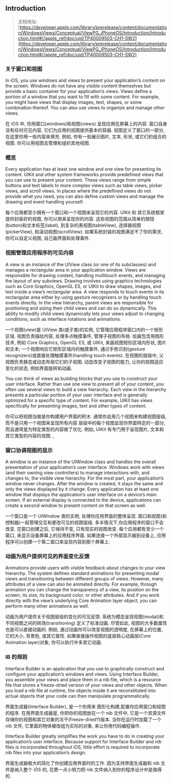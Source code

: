 ## Introduction

>文档地址: 
[https://developer.apple.com/library/prerelease/content/documentation/WindowsViews/Conceptual/ViewPG_iPhoneOS/Introduction/Introduction.html#//apple_ref/doc/uid/TP40009503-CH1-SW2](https://developer.apple.com/library/prerelease/content/documentation/WindowsViews/Conceptual/ViewPG_iPhoneOS/Introduction/Introduction.html#//apple_ref/doc/uid/TP40009503-CH1-SW2)

### **关于窗口和视图**

In iOS, you use windows and views to present your application’s content on the screen. Windows do not have any visible content themselves but provide a basic container for your application’s views. Views define a portion of a window that you want to fill with some content. For example, you might have views that display images, text, shapes, or some combination thereof. You can also use views to organize and manage other views.

  在 iOS 中, 你用窗口(windows)和视图(views) 呈现应用在屏幕上的内容. 窗口自身没有任何可见内容, 它们为应用的视图提供基本的容器. 视图定义了窗口的一部分, 在这里你用一些内容来填充. 例如, 你有一些展示图片, 文本, 形状, 或它们的组合的视图. 你可以用视图去管理和组织其他视图. 

### 概览

Every application has at least one window and one view for presenting its content. UIKit and other system frameworks provide predefined views that you can use to present your content. These views range from simple buttons and text labels to more complex views such as table views, picker views, and scroll views. In places where the predefined views do not provide what you need, you can also define custom views and manage the drawing and event handling yourself.

每个应用都至少拥有一个窗口和一个视图来呈现它的内容. 
UIKit 和 其它系统框架提供封装好的视图, 你可以用来呈现你的内容. 
这些视图的范围从简单的按钮(button)和文本标签(label), 到复杂的表视图(tableView), 选择器视图(pickerView), 和滚动视图(scrollView). 
如果系统封装的视图满足不了你的需求, 你可以自定义视图, 自己画界面和处理事件. 

### 视图管理应用程序的可见内容

A view is an instance of the UIView class (or one of its subclasses) and manages a rectangular area in your application window. Views are responsible for drawing content, handling multitouch events, and managing the layout of any subviews. Drawing involves using graphics technologies such as Core Graphics, OpenGL ES, or UIKit to draw shapes, images, and text inside a view’s rectangular area. A view responds to touch events in its rectangular area either by using gesture recognizers or by handling touch events directly. In the view hierarchy, parent views are responsible for positioning and sizing their child views and can do so dynamically. This ability to modify child views dynamically lets your views adjust to changing conditions, such as interface rotations and animations.

一个视图(view)是 UIView 类(或子类)的实例, 它管理应用程序窗口内的一个矩形区域. 
视图负责描绘内容, 处理多点触摸事件, 管理子视图的布局. 
绘画包含用图形技术, 例如 Core Graphics,  OpenGL ES,  或 UIKit, 来画视图矩形区域内形状, 图片和文本;
一个视图响应它矩形区域内的触摸事件,  通过手势识别(gesture recognizers)或直接处理触摸事件(handling touch events). 
在视图的层级中, 父视图负责静态或动态布局它们的子视图. 
动态改变子视图的能力, 让你的视图适应变化的状态, 例如界面旋转和动画. 
 
You can think of views as building blocks that you use to construct your user interface. Rather than use one view to present all of your content, you often use several views to build a view hierarchy. Each view in the hierarchy presents a particular portion of your user interface and is generally optimized for a specific type of content. For example, UIKit has views specifically for presenting images, text and other types of content.

你可以把视图当做是你构建用户界面的积木. 
通常你会用几个视图来构建视图层级,  而不是只用一个视图来呈现所有内容
层级中的每个视图呈现你界面特定的一部分, 而且通常是为特定类型的内容做了优化. 
例如,  UIKit 有专门用于呈现图片, 文本和其它类型的内容的视图. ,  


### 窗口协调视图的显示

A window is an instance of the UIWindow class and handles the overall presentation of your application’s user interface. Windows work with views (and their owning view controllers) to manage interactions with, and changes to, the visible view hierarchy. For the most part, your application’s window never changes. After the window is created, it stays the same and only the views displayed by it change. Every application has at least one window that displays the application’s user interface on a device’s main screen. If an external display is connected to the device, applications can create a second window to present content on that screen as well.

一个窗口是一个 UIWindow 类的实例,  处理你应用界面的整体呈现.
窗口和视图(和控制器)一起管理交互和更改可见的视图层级.
多半情况下,你应用程序的窗口不会改变.
在窗口创建之后, 它保持不变, 只有现实的视图改变.
每个应用都有至少一个窗口, 来显示设备屏幕上的应用程序界面.
如果连接一个外部显示器到设备上, 应用程序可以创建一个第二窗口来呈现内容到那个屏幕上.


### 动画为用户提供可见的界面变化反馈

Animations provide users with visible feedback about changes to your view hierarchy. The system defines standard animations for presenting modal views and transitioning between different groups of views. However, many attributes of a view can also be animated directly. For example, through animation you can change the transparency of a view, its position on the screen, its size, its background color, or other attributes. And if you work directly with the view’s underlying Core Animation layer object, you can perform many other animations as well.

动画为用户提供关于视图层级的变化的可见反馈.
系统为模态呈现视图(modal)和不同视图之间的转场(transitioning)
定义了标准动画.
尽管如此, 视图的大多数属性也是可以直接动画的.
例如, 通过动画你可以改变视图的透明度, 在屏幕上的位置, 它的大小, 背景色, 或其它属性.
如果直接操作视图的底层核心动画层(Core Animation layer)对象, 你可以执行许多其它动画.

### IB 的规则

Interface Builder is an application that you use to graphically construct and configure your application’s windows and views. Using Interface Builder, you assemble your views and place them in a nib file, which is a resource file that stores a freeze-dried version of your views and other objects. When you load a nib file at runtime, the objects inside it are reconstituted into actual objects that your code can then manipulate programmatically.

界面生成器(Interface Builder), 是一个你用来 图形化构建,配置你应用窗口和视图 的程序.
 在用界面生成器是, 你把你的视图放在一个 nib 文件中, 它是一个资源文件存储你的视图和其它对象的冻干(freeze-dried?)版本.
当你在运行时加载了一个 nib 文件, 它里面的物体被改组为实际的对象, 来让你用代码编程操作.

Interface Builder greatly simplifies the work you have to do in creating your application’s user interface. Because support for Interface Builder and nib files is incorporated throughout iOS, little effort is required to incorporate nib files into your application’s design.

界面生成器极大的简化了你创建应用界面时的工作.
因为支持界面生成器和 nib 文件是纳入整个 iOS 的, 花费一点小努力把 nib 文件纳入到你的程序设计中是值得的.













